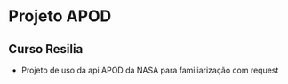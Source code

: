 # Projeto APOD

## Curso Resilia

- Projeto de uso da api APOD da NASA para familiarização com request
